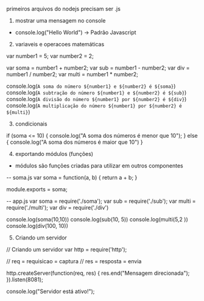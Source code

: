 primeiros arquivos do nodejs precisam ser .js

1. mostrar uma mensagem no console
- console.log("Hello World") -> Padrão Javascript

2. variaveis e operacoes matemáticas

var number1 = 5;
var number2 = 2;

var soma = number1 + number2;
var sub = number1 - number2;
var div = number1 / number2;
var multi = number1 * number2;

console.log(`A soma do número ${number1} e ${number2} é ${soma}`)
console.log(`A subtração do número ${number1} e ${number2} é ${sub}`)
console.log(`A divisão do número ${number1} por ${number2} é ${div}`)
console.log(`A multiplicação do número ${number1} por ${number2} é ${multi}`)

3. condicionais

if (soma <= 10) {
    console.log("A soma dos números é menor que 10");
} else {
    console.log("A soma dos números é maior que 10")
}

4. exportando módulos (funções)
- módulos são funções criadas para utilizar em outros componentes

-- soma.js
var soma = function(a, b) {
    return a + b;
}

module.exports = soma;

-- app.js
var soma = require('./soma');
var sub = require('./sub');
var multi = require('./multi');
var div = require('./div')

console.log(soma(10,10))
console.log(sub(10, 5))
console.log(multi(5,2 ))
console.log(div(100, 10))

5. Criando um servidor

// Criando um servidor
var http = require('http');

// req = requisicao = captura
// res = resposta = envia

http.createServer(function(req, res) {
    res.end("Mensagem direcionada");
}).listen(8081);

console.log("Servidor está ativo!");
